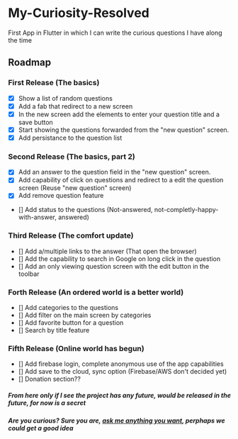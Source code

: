 # My-Curiosity-Resolved
First App in Flutter in which I can write the curious questions I have along the time


## Roadmap

### First Release (The basics)
- [x] Show a list of random questions
- [x] Add a fab that redirect to a new screen
- [x] In the new screen add the elements to enter your question title and a save button
- [x] Start showing the questions forwarded from the "new question" screen.
- [x] Add persistance to the question list

### Second Release (The basics, part 2)
- [x] Add an answer to the question field in the "new question" screen.
- [x] Add capability of click on questions and redirect to a edit the question screen (Reuse "new question" screen)
- [x] Add remove question feature
- [] Add status to the questions (Not-answered, not-completly-happy-with-answer, answered)

### Third Release (The comfort update)
- [] Add a/multiple links to the answer (That open the browser)
- [] Add the capability to search in Google on long click in the question
- [] Add an only viewing question screen with the edit button in the toolbar

### Forth Release (An ordered world is a better world)
- [] Add categories to the questions
- [] Add filter on the main screen by categories
- [] Add favorite button for a question
- [] Search by title feature

### Fifth Release (Online world has begun)
- [] Add firebase login, complete anonymous use of the app capabilities
- [] Add save to the cloud, sync option (Firebase/AWS don't decided yet)
- [] Donation section??

##### _From here only if I see the project has any future, would be released in the future, for now is a secret_
##### _Are you curious? Sure you are, [ask me anything you want](https://twitter.com/jgines23), perphaps we could get a good idea_